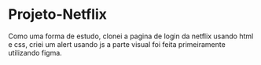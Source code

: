 # Projeto-Netflix
Como uma forma de estudo, clonei a pagina de login da netflix usando html e css, criei um alert usando js
a parte visual foi feita primeiramente utilizando figma.
